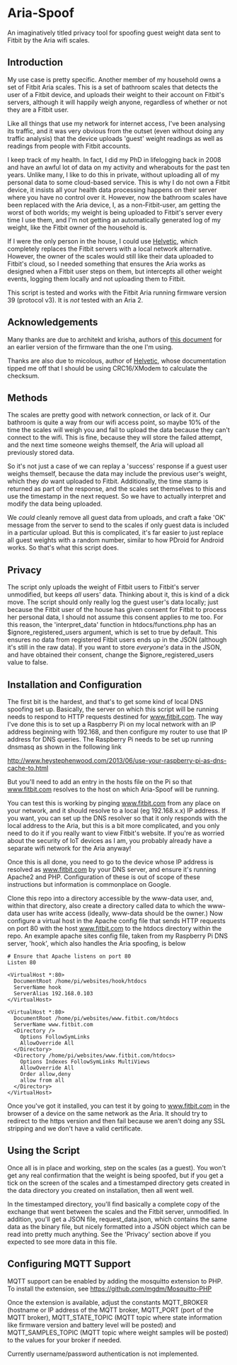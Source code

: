 Aria-Spoof
==========

An imaginatively titled privacy tool for spoofing guest weight data sent to
Fitbit by the Aria wifi scales.

Introduction
------------

My use case is pretty specific. Another member of my household owns a
set of Fitbit Aria scales. This is a set of bathroom scales that detects the
user of a Fitbit device, and uploads their weight to their account on Fitbit's
servers, although it will happily weigh anyone, regardless of whether or not
they are a Fitbit user.

Like all things that use my network for internet access, I've been
analysing its traffic, and it was very obvious from the
outset (even without doing any traffic analysis) that the device uploads
'guest' weight readings as well as readings from people with Fitbit accounts.

I keep track of my health. In fact, I did my PhD in lifelogging back in 2008
and have an awful lot of data on my activity and wherabouts for the past ten
years. Unlike many, I like to do this in private, without uploading
all of my personal data to some cloud-based service. This is why I do not own
a Fitbit device, it insists all your health data processing happens on their
server where you have no control over it. However, now
the bathroom scales have been replaced with the Aria device, I, as a
non-Fitbit-user, am getting the worst of both worlds; my weight is being
uploaded to Fitbit's server every time I use them, and I'm not getting
an automatically generated log of my weight, like the Fitbit owner of the
household is.

If I were the only person in the house, I could use
[Helvetic](https://github.com/micolous/helvetic/), which completely replaces
the Fitbit servers with a local network alternative. However, the owner of
the scales would still like their data uploaded to Fitbit's cloud, so
I needed something that ensures the Aria works as designed when
a Fitbit user steps on them, but intercepts all other weight events,
logging them locally and not uploading them to Fitbit.

This script is tested and works with the Fitbit Aria running firmware
version 39 (protocol v3). It is *not* tested with an Aria 2.

Acknowledgements
----------------

Many thanks are due to architekt and krisha, authors of
[this document](https://www.hackerspace-bamberg.de/Fitbit_Aria_Wi-Fi_Smart_Scale)
for an earlier version of the firmware than the one I'm using.

Thanks are also due to micolous, author of
[Helvetic](https://github.com/micolous/helvetic/), whose documentation
tipped me off that I should be using CRC16/XModem to calculate the
checksum.

Methods
-------

The scales are pretty good with network connection, or lack of it. Our
bathroom is quite a way from our wifi access point, so maybe 10% of the time
the scales will weigh you and fail to upload the data because they can't
connect to the wifi. This is fine, because they will store the failed attempt,
and the next time someone weighs themself, the Aria will upload all previously
stored data.

So it's not just a case of we can replay a 'success' response if a guest
user weighs themself, because the data may include the previous user's
weight, which they *do* want uploaded to Fitbit. Additionally, the time
stamp is returned as part of the response, and the scales set themselves
to this and use the timestamp in the next request. So we have to actually
interpret and modify the data being uploaded.

We *could* cleanly remove all guest data from uploads, and craft a fake
'OK' message from the server to send to the scales if only guest data is
included in a particular upload. But this is complicated, it's far easier
to just replace all guest weights with a random number, similar to how
PDroid for Android works. So that's what this script does.

Privacy
-------

The script only uploads the weight of Fitbit users to Fitbit's server
unmodified, but keeps *all* users' data. Thinking about it,
this is kind of a dick move. The script should only really log the
guest user's data locally; just because the Fitbit user of the house
has given consent for Fitbit to process her personal data, I should
not assume this consent applies to me too. For this reason, the
'interpret_data' function in htdocs/functions.php has an
$ignore_registered_users argument, which is set to true by
default. This ensures no data from registered Fitbit users ends up
in the JSON (although it's still in the raw data). If you want to
store *everyone's* data in the JSON, and have obtained their
consent, change the $ignore_registered_users value to false.

Installation and Configuration
------------------------------

The first bit is the hardest, and that's to get some kind of local DNS
spoofing set up. Basically, the server on which this script will be running
needs to respond to HTTP requests destined for www.fitbit.com. The way I've
done this is to set up a Raspberry Pi on my local network with an IP
address beginning with 192.168, and then configure my router to use that
IP address for DNS queries. The Raspberry Pi needs to be set up running
dnsmasq as shown in the following link

http://www.heystephenwood.com/2013/06/use-your-raspberry-pi-as-dns-cache-to.html

But you'll need to add an entry in the hosts file on the Pi so that
www.fitbit.com resolves to the host on which Aria-Spoof will be running.

You can test this is working by pinging www.fitbit.com from any place on
your network, and it should resolve to a local (eg 192.168.x.x) IP
address. If you want, you can set up the DNS resolver so that it only
responds with the local address to the Aria, but this is a bit more
complicated, and you only need to do it if you really want to view
Fitbit's website. If you're as worried about the security of IoT devices
as I am, you probably already have a separate wifi network for the
Aria anyway!

Once this is all done, you need to go to the device whose IP address is
resolved as www.fitbit.com by your DNS server, and ensure it's running
Apache2 and PHP. Configuration of these is out of scope of these instructions
but information is commonplace on Google.

Clone this repo into a directory accessible by the www-data user,
and, within that directory, also create a directory called data to which
the www-data user has write access (ideally, www-data should be the
owner.) Now configure a virtual host in the Apache config file that
sends HTTP requests on port 80 with the host www.fitbit.com to the
htdocs directory within the repo. An example apache sites config file,
taken from my Raspberry Pi DNS server, 'hook', which also handles the
Aria spoofing, is below

    # Ensure that Apache listens on port 80
    Listen 80
    
    <VirtualHost *:80>
      DocumentRoot /home/pi/websites/hook/htdocs
      ServerName hook
      ServerAlias 192.168.0.103
    </VirtualHost>
    
    <VirtualHost *:80>
      DocumentRoot /home/pi/websites/www.fitbit.com/htdocs
      ServerName www.fitbit.com
      <Directory />
        Options FollowSymLinks
        AllowOverride All
      </Directory>
      <Directory /home/pi/websites/www.fitbit.com/htdocs>
        Options Indexes FollowSymLinks MultiViews
        AllowOverride All
        Order allow,deny
        allow from all
      </Directory>
    </VirtualHost>

Once you've got it installed, you can test it by going to www.fitbit.com
in the browser of a device on the same network as the Aria. It should
try to redirect to the https version and then fail because we aren't doing
any SSL stripping and we don't have a valid certificate.


Using the Script
----------------

Once all is in place and working, step on the scales (as a guest). You
won't get any real confirmation that the weight is being spoofed, but
if you get a tick on the screen of the scales and a timestamped directory
gets created in the data directory you created on installation, then
all went well.

In the timestamped directory, you'll find basically a complete copy of
the exchange that went between the scales and the Fitbit server,
unmodified. In addition, you'll get a JSON file, request_data.json,
which contains the same data as the binary file, but nicely formatted
into a JSON object which can be read into pretty much anything. See the
'Privacy' section above if you expected to see more data in this file.


Configuring MQTT Support
------------------------

MQTT support can be enabled by adding the mosquitto extension to PHP.
To install the extension, see https://github.com/mgdm/Mosquitto-PHP 

Once the extension is available, adjust the constants MQTT_BROKER 
(hostname or IP address of the MQTT broker, MQTT_PORT (port of the
MQTT broker), MQTT_STATE_TOPIC (MQTT topic where state information 
like firmware version and battery level will be posted) and 
MQTT_SAMPLES_TOPIC (MQTT topic where weight samples will be posted)
to the values for your broker if needed.

Currently username/password authentication is not implemented.
